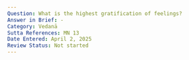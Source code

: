 ```yaml
---
Question: What is the highest gratification of feelings?
Answer in Brief: -
Category: Vedanā
Sutta References: MN 13
Date Entered: April 2, 2025
Review Status: Not started
---
```

